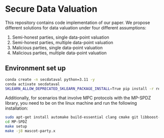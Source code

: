 # Secure Data Valuation

This repository contains code implementation of our paper. We propose different solutions for data valuation under four different assumptions:

1. Semi-honest parties, single data-point valuation
2. Semi-honest parties, multiple data-point valuation
3. Malicious parties, single data-point valuation
4. Malicious parties, multiple data-point valuation


## Environment set up
```bash
conda create -n secdataval python=3.11 -y 
conda activate secdataval
SKLEARN_ALLOW_DEPRECATED_SKLEARN_PACKAGE_INSTALL=True pip install -r requirements.txt
```

Additionally, for scenarios that involve MPC protocols with the MP-SPDZ library, you need to be on the linux machine and run the following installation:

```bash
sudo apt-get install automake build-essential clang cmake git libboost-dev libboost-filesystem-dev libboost-iostreams-dev libboost-thread-dev libgmp-dev libntl-dev libsodium-dev libssl-dev libtool python3
cd MP-SPDZ
make setup
make -j8 mascot-party.x
```